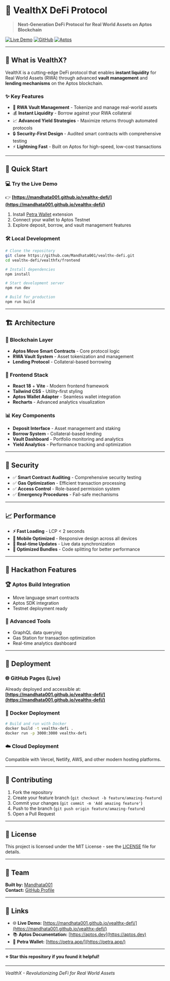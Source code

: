 # 🚀 VealthX DeFi Protocol

> **Next-Generation DeFi Protocol for Real World Assets on Aptos Blockchain**

[![Live Demo](https://img.shields.io/badge/🌐_Live_Demo-Visit_Site-blue?style=for-the-badge)](https://mandhata001.github.io/vealthx-defi/)
[![GitHub](https://img.shields.io/badge/GitHub-Repository-black?style=for-the-badge&logo=github)](https://github.com/Mandhata001/vealthx-defi)
[![Aptos](https://img.shields.io/badge/Built_on-Aptos-green?style=for-the-badge)](https://aptos.dev)

---

## 🎯 **What is VealthX?**

VealthX is a cutting-edge DeFi protocol that enables **instant liquidity** for Real World Assets (RWA) through advanced **vault management** and **lending mechanisms** on the Aptos blockchain.

### ✨ **Key Features**

- 🏦 **RWA Vault Management** - Tokenize and manage real-world assets
- 💰 **Instant Liquidity** - Borrow against your RWA collateral
- 📈 **Advanced Yield Strategies** - Maximize returns through automated protocols
- 🔒 **Security-First Design** - Audited smart contracts with comprehensive testing
- ⚡ **Lightning Fast** - Built on Aptos for high-speed, low-cost transactions

---

## 🚀 **Quick Start**

### **💻 Try the Live Demo**

👉 **[https://mandhata001.github.io/vealthx-defi/](https://mandhata001.github.io/vealthx-defi/)**

1. Install [Petra Wallet](https://petra.app/) extension
2. Connect your wallet to Aptos Testnet
3. Explore deposit, borrow, and vault management features

### **🛠️ Local Development**

```bash
# Clone the repository
git clone https://github.com/Mandhata001/vealthx-defi.git
cd vealthx-defi/vealthfx/frontend

# Install dependencies
npm install

# Start development server
npm run dev

# Build for production
npm run build
```

---

## 🏗️ **Architecture**

### **🔗 Blockchain Layer**

- **Aptos Move Smart Contracts** - Core protocol logic
- **RWA Vault System** - Asset tokenization and management
- **Lending Protocol** - Collateral-based borrowing

### **🎨 Frontend Stack**

- **React 18** + **Vite** - Modern frontend framework
- **Tailwind CSS** - Utility-first styling
- **Aptos Wallet Adapter** - Seamless wallet integration
- **Recharts** - Advanced analytics visualization

### **📊 Key Components**

- **Deposit Interface** - Asset management and staking
- **Borrow System** - Collateral-based lending
- **Vault Dashboard** - Portfolio monitoring and analytics
- **Yield Analytics** - Performance tracking and optimization

---

## 🔐 **Security**

- ✅ **Smart Contract Auditing** - Comprehensive security testing
- ✅ **Gas Optimization** - Efficient transaction processing
- ✅ **Access Control** - Role-based permission system
- ✅ **Emergency Procedures** - Fail-safe mechanisms

---

## 📈 **Performance**

- **⚡ Fast Loading** - LCP < 2 seconds
- **📱 Mobile Optimized** - Responsive design across all devices
- **🔄 Real-time Updates** - Live data synchronization
- **💾 Optimized Bundles** - Code splitting for better performance

---

## 🎪 **Hackathon Features**

### **🏆 Aptos Build Integration**

- Move language smart contracts
- Aptos SDK integration
- Testnet deployment ready

### **🔧 Advanced Tools**

- GraphQL data querying
- Gas Station for transaction optimization
- Real-time analytics dashboard

---

## 🚀 **Deployment**

### **🌐 GitHub Pages (Live)**

Already deployed and accessible at: **[https://mandhata001.github.io/vealthx-defi/](https://mandhata001.github.io/vealthx-defi/)**

### **🐳 Docker Deployment**

```bash
# Build and run with Docker
docker build -t vealthx-defi .
docker run -p 3000:3000 vealthx-defi
```

### **☁️ Cloud Deployment**

Compatible with Vercel, Netlify, AWS, and other modern hosting platforms.

---

## 🤝 **Contributing**

1. Fork the repository
2. Create your feature branch (`git checkout -b feature/amazing-feature`)
3. Commit your changes (`git commit -m 'Add amazing feature'`)
4. Push to the branch (`git push origin feature/amazing-feature`)
5. Open a Pull Request

---

## 📄 **License**

This project is licensed under the MIT License - see the [LICENSE](LICENSE) file for details.

---

## 👥 **Team**

**Built by:** [Mandhata001](https://github.com/Mandhata001)  
**Contact:** [GitHub Profile](https://github.com/Mandhata001)

---

## 🔗 **Links**

- 🌐 **Live Demo:** [https://mandhata001.github.io/vealthx-defi/](https://mandhata001.github.io/vealthx-defi/)
- 📚 **Aptos Documentation:** [https://aptos.dev](https://aptos.dev)
- 🦋 **Petra Wallet:** [https://petra.app/](https://petra.app/)

---

**⭐ Star this repository if you found it helpful!**

---

_VealthX - Revolutionizing DeFi for Real World Assets_
